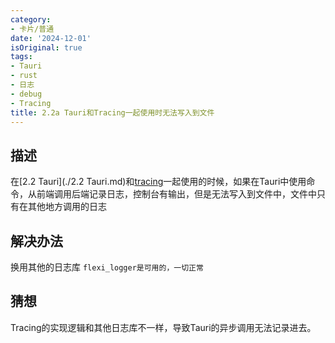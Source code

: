 ```yaml
---
category:
- 卡片/普通
date: '2024-12-01'
isOriginal: true
tags:
- Tauri
- rust
- 日志
- debug
- Tracing
title: 2.2a Tauri和Tracing一起使用时无法写入到文件
---
```

## 描述
在[2.2 Tauri](./2.2 Tauri.md)和[tracing](https://docs.rs/tracing/latest/tracing/)一起使用的时候，如果在Tauri中使用命令，从前端调用后端记录日志，控制台有输出，但是无法写入到文件中，文件中只有在其他地方调用的日志
## 解决办法
换用其他的日志库 `flexi_logger是可用的，一切正常`
## 猜想
Tracing的实现逻辑和其他日志库不一样，导致Tauri的异步调用无法记录进去。